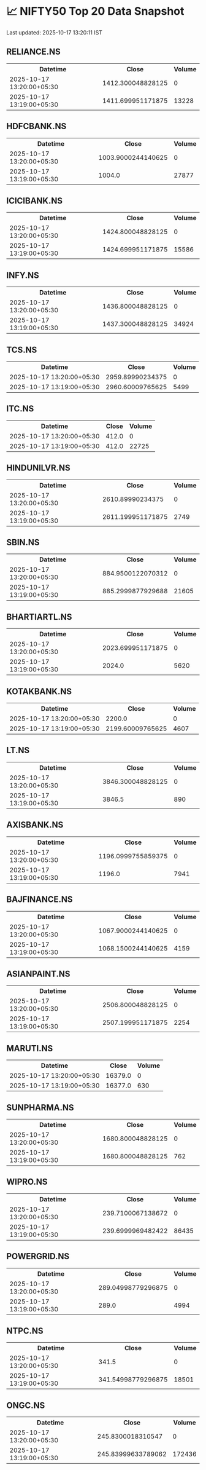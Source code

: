 # 📈 NIFTY50 Top 20 Data Snapshot

Last updated: 2025-10-17 13:20:11 IST

## RELIANCE.NS

<table>
  <tr><th>Datetime</th><th>Close</th><th>Volume</th></tr>
  <tr><td>2025-10-17 13:20:00+05:30</td><td>1412.300048828125</td><td>0</td></tr>
  <tr><td>2025-10-17 13:19:00+05:30</td><td>1411.699951171875</td><td>13228</td></tr>
</table>

## HDFCBANK.NS

<table>
  <tr><th>Datetime</th><th>Close</th><th>Volume</th></tr>
  <tr><td>2025-10-17 13:20:00+05:30</td><td>1003.9000244140625</td><td>0</td></tr>
  <tr><td>2025-10-17 13:19:00+05:30</td><td>1004.0</td><td>27877</td></tr>
</table>

## ICICIBANK.NS

<table>
  <tr><th>Datetime</th><th>Close</th><th>Volume</th></tr>
  <tr><td>2025-10-17 13:20:00+05:30</td><td>1424.800048828125</td><td>0</td></tr>
  <tr><td>2025-10-17 13:19:00+05:30</td><td>1424.699951171875</td><td>15586</td></tr>
</table>

## INFY.NS

<table>
  <tr><th>Datetime</th><th>Close</th><th>Volume</th></tr>
  <tr><td>2025-10-17 13:20:00+05:30</td><td>1436.800048828125</td><td>0</td></tr>
  <tr><td>2025-10-17 13:19:00+05:30</td><td>1437.300048828125</td><td>34924</td></tr>
</table>

## TCS.NS

<table>
  <tr><th>Datetime</th><th>Close</th><th>Volume</th></tr>
  <tr><td>2025-10-17 13:20:00+05:30</td><td>2959.89990234375</td><td>0</td></tr>
  <tr><td>2025-10-17 13:19:00+05:30</td><td>2960.60009765625</td><td>5499</td></tr>
</table>

## ITC.NS

<table>
  <tr><th>Datetime</th><th>Close</th><th>Volume</th></tr>
  <tr><td>2025-10-17 13:20:00+05:30</td><td>412.0</td><td>0</td></tr>
  <tr><td>2025-10-17 13:19:00+05:30</td><td>412.0</td><td>22725</td></tr>
</table>

## HINDUNILVR.NS

<table>
  <tr><th>Datetime</th><th>Close</th><th>Volume</th></tr>
  <tr><td>2025-10-17 13:20:00+05:30</td><td>2610.89990234375</td><td>0</td></tr>
  <tr><td>2025-10-17 13:19:00+05:30</td><td>2611.199951171875</td><td>2749</td></tr>
</table>

## SBIN.NS

<table>
  <tr><th>Datetime</th><th>Close</th><th>Volume</th></tr>
  <tr><td>2025-10-17 13:20:00+05:30</td><td>884.9500122070312</td><td>0</td></tr>
  <tr><td>2025-10-17 13:19:00+05:30</td><td>885.2999877929688</td><td>21605</td></tr>
</table>

## BHARTIARTL.NS

<table>
  <tr><th>Datetime</th><th>Close</th><th>Volume</th></tr>
  <tr><td>2025-10-17 13:20:00+05:30</td><td>2023.699951171875</td><td>0</td></tr>
  <tr><td>2025-10-17 13:19:00+05:30</td><td>2024.0</td><td>5620</td></tr>
</table>

## KOTAKBANK.NS

<table>
  <tr><th>Datetime</th><th>Close</th><th>Volume</th></tr>
  <tr><td>2025-10-17 13:20:00+05:30</td><td>2200.0</td><td>0</td></tr>
  <tr><td>2025-10-17 13:19:00+05:30</td><td>2199.60009765625</td><td>4607</td></tr>
</table>

## LT.NS

<table>
  <tr><th>Datetime</th><th>Close</th><th>Volume</th></tr>
  <tr><td>2025-10-17 13:20:00+05:30</td><td>3846.300048828125</td><td>0</td></tr>
  <tr><td>2025-10-17 13:19:00+05:30</td><td>3846.5</td><td>890</td></tr>
</table>

## AXISBANK.NS

<table>
  <tr><th>Datetime</th><th>Close</th><th>Volume</th></tr>
  <tr><td>2025-10-17 13:20:00+05:30</td><td>1196.0999755859375</td><td>0</td></tr>
  <tr><td>2025-10-17 13:19:00+05:30</td><td>1196.0</td><td>7941</td></tr>
</table>

## BAJFINANCE.NS

<table>
  <tr><th>Datetime</th><th>Close</th><th>Volume</th></tr>
  <tr><td>2025-10-17 13:20:00+05:30</td><td>1067.9000244140625</td><td>0</td></tr>
  <tr><td>2025-10-17 13:19:00+05:30</td><td>1068.1500244140625</td><td>4159</td></tr>
</table>

## ASIANPAINT.NS

<table>
  <tr><th>Datetime</th><th>Close</th><th>Volume</th></tr>
  <tr><td>2025-10-17 13:20:00+05:30</td><td>2506.800048828125</td><td>0</td></tr>
  <tr><td>2025-10-17 13:19:00+05:30</td><td>2507.199951171875</td><td>2254</td></tr>
</table>

## MARUTI.NS

<table>
  <tr><th>Datetime</th><th>Close</th><th>Volume</th></tr>
  <tr><td>2025-10-17 13:20:00+05:30</td><td>16379.0</td><td>0</td></tr>
  <tr><td>2025-10-17 13:19:00+05:30</td><td>16377.0</td><td>630</td></tr>
</table>

## SUNPHARMA.NS

<table>
  <tr><th>Datetime</th><th>Close</th><th>Volume</th></tr>
  <tr><td>2025-10-17 13:20:00+05:30</td><td>1680.800048828125</td><td>0</td></tr>
  <tr><td>2025-10-17 13:19:00+05:30</td><td>1680.800048828125</td><td>762</td></tr>
</table>

## WIPRO.NS

<table>
  <tr><th>Datetime</th><th>Close</th><th>Volume</th></tr>
  <tr><td>2025-10-17 13:20:00+05:30</td><td>239.7100067138672</td><td>0</td></tr>
  <tr><td>2025-10-17 13:19:00+05:30</td><td>239.6999969482422</td><td>86435</td></tr>
</table>

## POWERGRID.NS

<table>
  <tr><th>Datetime</th><th>Close</th><th>Volume</th></tr>
  <tr><td>2025-10-17 13:20:00+05:30</td><td>289.04998779296875</td><td>0</td></tr>
  <tr><td>2025-10-17 13:19:00+05:30</td><td>289.0</td><td>4994</td></tr>
</table>

## NTPC.NS

<table>
  <tr><th>Datetime</th><th>Close</th><th>Volume</th></tr>
  <tr><td>2025-10-17 13:20:00+05:30</td><td>341.5</td><td>0</td></tr>
  <tr><td>2025-10-17 13:19:00+05:30</td><td>341.54998779296875</td><td>18501</td></tr>
</table>

## ONGC.NS

<table>
  <tr><th>Datetime</th><th>Close</th><th>Volume</th></tr>
  <tr><td>2025-10-17 13:20:00+05:30</td><td>245.8300018310547</td><td>0</td></tr>
  <tr><td>2025-10-17 13:19:00+05:30</td><td>245.83999633789062</td><td>172436</td></tr>
</table>

